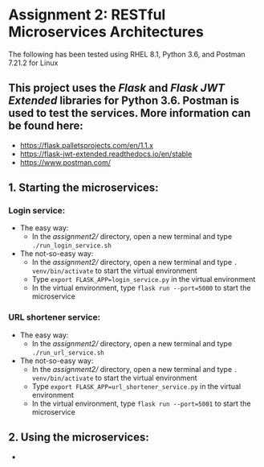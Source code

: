 # Assignment 2: RESTful Microservices Architectures

The following has been tested using RHEL 8.1, Python 3.6, and Postman 7.21.2 for Linux

## This project uses the _Flask_ and _Flask JWT Extended_ libraries for Python 3.6. Postman is used to test the services. More information can be found here:
- https://flask.palletsprojects.com/en/1.1.x
- https://flask-jwt-extended.readthedocs.io/en/stable
- https://www.postman.com/

## 1. Starting the microservices:
### Login service:
- The easy way:
    - In the _assignment2/_ directory, open a new terminal and type `./run_login_service.sh`
- The not-so-easy way:
    - In the _assignment2/_ directory, open a new terminal and type `. venv/bin/activate` to start the virtual environment
    - Type `export FLASK_APP=login_service.py` in the virtual environment
    - In the virtual environment, type `flask run --port=5000` to start the microservice

### URL shortener service:
- The easy way:
    - In the _assignment2/_ directory, open a new terminal and type `./run_url_service.sh`
- The not-so-easy way:
    - In the _assignment2/_ directory, open a new terminal and type `. venv/bin/activate` to start the virtual environment
    - Type `export FLASK_APP=url_shortener_service.py` in the virtual environment
    - In the virtual environment, type `flask run --port=5001` to start the microservice

## 2. Using the microservices:
- 
